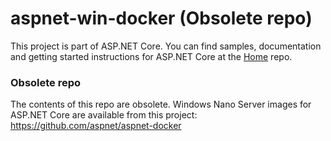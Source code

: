 aspnet-win-docker (Obsolete repo)
=================================

This project is part of ASP.NET Core. You can find samples, documentation and getting started instructions for ASP.NET Core at the [Home](https://github.com/aspnet/home) repo.

### Obsolete repo

The contents of this repo are obsolete. Windows Nano Server images for ASP.NET Core are available from this project: https://github.com/aspnet/aspnet-docker
